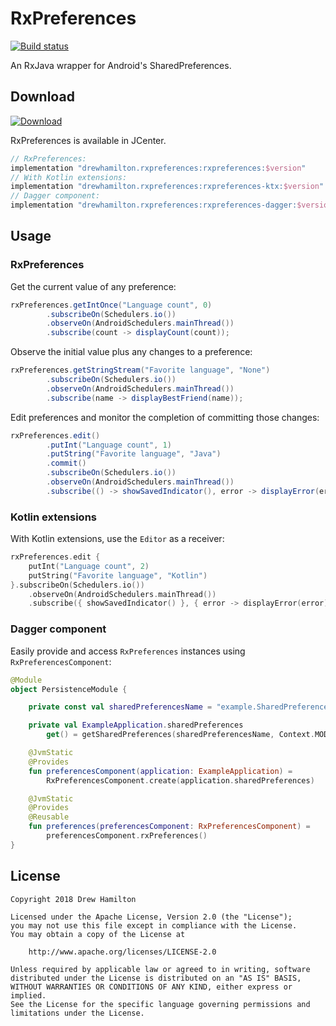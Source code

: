 # RxPreferences
[ ![Build status](https://travis-ci.org/drewhamilton/RxPreferences.svg?branch=3.x) ](https://travis-ci.org/drewhamilton/RxPreferences)

An RxJava wrapper for Android's SharedPreferences.

## Download
[ ![Download](https://api.bintray.com/packages/drewhamilton/RxPreferences/RxPreferences/images/download.svg) ](https://bintray.com/drewhamilton/RxPreferences)

RxPreferences is available in JCenter.

```groovy
// RxPreferences:
implementation "drewhamilton.rxpreferences:rxpreferences:$version"
// With Kotlin extensions:
implementation "drewhamilton.rxpreferences:rxpreferences-ktx:$version"
// Dagger component:
implementation "drewhamilton.rxpreferences:rxpreferences-dagger:$version"
```

## Usage

### RxPreferences
Get the current value of any preference:
```java
rxPreferences.getIntOnce("Language count", 0)
        .subscribeOn(Schedulers.io())
        .observeOn(AndroidSchedulers.mainThread())
        .subscribe(count -> displayCount(count));
```

Observe the initial value plus any changes to a preference:
```java
rxPreferences.getStringStream("Favorite language", "None")
        .subscribeOn(Schedulers.io())
        .observeOn(AndroidSchedulers.mainThread())
        .subscribe(name -> displayBestFriend(name));
```

Edit preferences and monitor the completion of committing those changes:
```java
rxPreferences.edit()
        .putInt("Language count", 1)
        .putString("Favorite language", "Java")
        .commit()
        .subscribeOn(Schedulers.io())
        .observeOn(AndroidSchedulers.mainThread())
        .subscribe(() -> showSavedIndicator(), error -> displayError(error));
```

### Kotlin extensions
With Kotlin extensions, use the `Editor` as a receiver:
```kotlin
rxPreferences.edit {
    putInt("Language count", 2)
    putString("Favorite language", "Kotlin")
}.subscribeOn(Schedulers.io())
    .observeOn(AndroidSchedulers.mainThread())
    .subscribe({ showSavedIndicator() }, { error -> displayError(error) })
```

### Dagger component
Easily provide and access `RxPreferences` instances using `RxPreferencesComponent`:
```kotlin
@Module
object PersistenceModule {

    private const val sharedPreferencesName = "example.SharedPreferences"

    private val ExampleApplication.sharedPreferences
        get() = getSharedPreferences(sharedPreferencesName, Context.MODE_PRIVATE)

    @JvmStatic
    @Provides
    fun preferencesComponent(application: ExampleApplication) =
        RxPreferencesComponent.create(application.sharedPreferences)

    @JvmStatic
    @Provides
    @Reusable
    fun preferences(preferencesComponent: RxPreferencesComponent) =
        preferencesComponent.rxPreferences()
}
```

## License
```
Copyright 2018 Drew Hamilton

Licensed under the Apache License, Version 2.0 (the "License");
you may not use this file except in compliance with the License.
You may obtain a copy of the License at

    http://www.apache.org/licenses/LICENSE-2.0

Unless required by applicable law or agreed to in writing, software
distributed under the License is distributed on an "AS IS" BASIS,
WITHOUT WARRANTIES OR CONDITIONS OF ANY KIND, either express or implied.
See the License for the specific language governing permissions and
limitations under the License.
```
